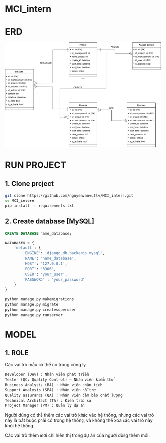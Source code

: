 # MCI_intern

# ERD

![ERD](demo/MCI_INTERN.png)



# RUN PROJECT

## 1. Clone project

```bash
git clone https://github.com/nguyenvanvutlv/MCI_intern.git
cd MCI_intern
pip install -r requirements.txt
```

## 2. Create database [MySQL]


```sql
CREATE DATABASE name_database;
```

```python
DATABASES = {
    'default': {
        'ENGINE': 'django.db.backends.mysql',
        'NAME': 'name_database',
        'HOST': '127.0.0.1',
        'PORT': '3306',
        'USER': 'your_user',
        'PASSWORD' : 'your_password'
    }
}
```

```bash
python manage.py makemigrations
python manage.py migrate
python manage.py createsuperuser
python manage.py runserver
```



# MODEL

## 1. ROLE

Các vai trò mẫu có thể có trong công ty

```txt
Developer (Dev) : Nhân viên phát triển
Tester (QC: Quality Control) – Nhân viên kiểm thử
Business Analysis (BA) : Nhân viên phân tích
Support Analysis (SPA) : Nhân viên hỗ trợ
Quality assurance (QA) : Nhân viên đảm bảo chất lượng
Technical Architect (TA) : Kiến trúc sư
Project Manager (PM) : Quản lý dự án
```

Người dùng có thể thêm các vai trò khác vào hệ thống, 
nhưng các vai trò này là bắt buộc phải có trong hệ thống,
và không thể xóa các vai trò này khỏi hệ thống.

Các vai trò thêm mới chỉ hiển thị trong dự án của người dùng thêm mới.